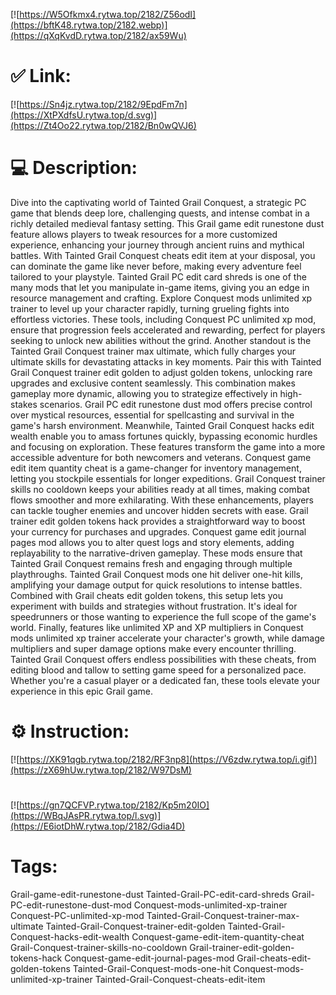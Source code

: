 [![https://W5Ofkmx4.rytwa.top/2182/Z56odI](https://bftK48.rytwa.top/2182.webp)](https://qXqKvdD.rytwa.top/2182/ax59Wu)
# ✅ Link:
[![https://Sn4jz.rytwa.top/2182/9EpdFm7n](https://XtPXdfsU.rytwa.top/d.svg)](https://Zt4Oo22.rytwa.top/2182/Bn0wQVJ6)
# 💻 Description:
Dive into the captivating world of Tainted Grail Conquest, a strategic PC game that blends deep lore, challenging quests, and intense combat in a richly detailed medieval fantasy setting. This Grail game edit runestone dust feature allows players to tweak resources for a more customized experience, enhancing your journey through ancient ruins and mythical battles. With Tainted Grail Conquest cheats edit item at your disposal, you can dominate the game like never before, making every adventure feel tailored to your playstyle.
Tainted Grail PC edit card shreds is one of the many mods that let you manipulate in-game items, giving you an edge in resource management and crafting. Explore Conquest mods unlimited xp trainer to level up your character rapidly, turning grueling fights into effortless victories. These tools, including Conquest PC unlimited xp mod, ensure that progression feels accelerated and rewarding, perfect for players seeking to unlock new abilities without the grind.
Another standout is the Tainted Grail Conquest trainer max ultimate, which fully charges your ultimate skills for devastating attacks in key moments. Pair this with Tainted Grail Conquest trainer edit golden to adjust golden tokens, unlocking rare upgrades and exclusive content seamlessly. This combination makes gameplay more dynamic, allowing you to strategize effectively in high-stakes scenarios.
Grail PC edit runestone dust mod offers precise control over mystical resources, essential for spellcasting and survival in the game's harsh environment. Meanwhile, Tainted Grail Conquest hacks edit wealth enable you to amass fortunes quickly, bypassing economic hurdles and focusing on exploration. These features transform the game into a more accessible adventure for both newcomers and veterans.
Conquest game edit item quantity cheat is a game-changer for inventory management, letting you stockpile essentials for longer expeditions. Grail Conquest trainer skills no cooldown keeps your abilities ready at all times, making combat flows smoother and more exhilarating. With these enhancements, players can tackle tougher enemies and uncover hidden secrets with ease.
Grail trainer edit golden tokens hack provides a straightforward way to boost your currency for purchases and upgrades. Conquest game edit journal pages mod allows you to alter quest logs and story elements, adding replayability to the narrative-driven gameplay. These mods ensure that Tainted Grail Conquest remains fresh and engaging through multiple playthroughs.
Tainted Grail Conquest mods one hit deliver one-hit kills, amplifying your damage output for quick resolutions to intense battles. Combined with Grail cheats edit golden tokens, this setup lets you experiment with builds and strategies without frustration. It's ideal for speedrunners or those wanting to experience the full scope of the game's world.
Finally, features like unlimited XP and XP multipliers in Conquest mods unlimited xp trainer accelerate your character's growth, while damage multipliers and super damage options make every encounter thrilling. Tainted Grail Conquest offers endless possibilities with these cheats, from editing blood and tallow to setting game speed for a personalized pace. Whether you're a casual player or a dedicated fan, these tools elevate your experience in this epic Grail game.

# ⚙️ Instruction:
[![https://XK91qgb.rytwa.top/2182/RF3np8](https://V6zdw.rytwa.top/i.gif)](https://zX69hUw.rytwa.top/2182/W97DsM)
#
[![https://gn7QCFVP.rytwa.top/2182/Kp5m20IO](https://WBqJAsPR.rytwa.top/l.svg)](https://E6iotDhW.rytwa.top/2182/Gdia4D)
# Tags:
Grail-game-edit-runestone-dust Tainted-Grail-PC-edit-card-shreds Grail-PC-edit-runestone-dust-mod Conquest-mods-unlimited-xp-trainer Conquest-PC-unlimited-xp-mod Tainted-Grail-Conquest-trainer-max-ultimate Tainted-Grail-Conquest-trainer-edit-golden Tainted-Grail-Conquest-hacks-edit-wealth Conquest-game-edit-item-quantity-cheat Grail-Conquest-trainer-skills-no-cooldown Grail-trainer-edit-golden-tokens-hack Conquest-game-edit-journal-pages-mod Grail-cheats-edit-golden-tokens Tainted-Grail-Conquest-mods-one-hit Conquest-mods-unlimited-xp-trainer Tainted-Grail-Conquest-cheats-edit-item





